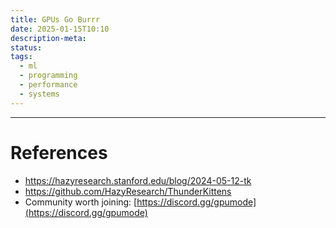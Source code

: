 ```yaml
---
title: GPUs Go Burrr
date: 2025-01-15T10:10
description-meta: 
status: 
tags:
  - ml
  - programming
  - performance
  - systems
---
```


---
# References
- https://hazyresearch.stanford.edu/blog/2024-05-12-tk
- https://github.com/HazyResearch/ThunderKittens
- Community worth joining: [https://discord.gg/gpumode](https://discord.gg/gpumode)


